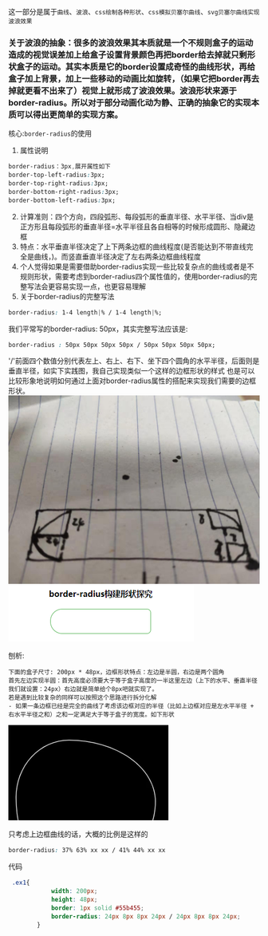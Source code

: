 <!--
 * @Description: 
 * @version: 
 * @Author: 
 * @LastEditors: lxw
 * @LastEditTime: 2020-02-20 20:09:27
 -->
这一部分是属于`曲线`、`波浪`、`css绘制各种形状`、`css模拟贝塞尔曲线`、`svg贝塞尔曲线实现波浪效果`

### 关于波浪的抽象：很多的波浪效果其本质就是一个不规则盒子的运动造成的视觉误差加上给盒子设置背景颜色再把border给去掉就只剩形状盒子的运动。其实本质是它的border设置成奇怪的曲线形状，再给盒子加上背景，加上一些移动的动画比如旋转，（如果它把border再去掉就更看不出来了）视觉上就形成了波浪效果。波浪形状来源于border-radius。所以对于部分动画化动为静、正确的抽象它的实现本质可以得出更简单的实现方案。

核心:`border-radius`的使用
1. 属性说明
```css
border-radius：3px,展开属性如下
border-top-left-radius:3px;
border-top-right-radius:3px;
border-bottom-right-radius:3px;
border-bottom-left-radius:3px;
```
2. 计算准则：四个方向，四段弧形、每段弧形的垂直半径、水平半径、当div是正方形且每段弧形的垂直半径=水平半径且各自相等的时候形成圆形、隐藏边框
3. 特点：水平垂直半径决定了上下两条边框的曲线程度(是否能达到不带直线完全是曲线，)。而竖直垂直半径决定了左右两条边框曲线程度
4. 个人觉得如果是需要借助border-radius实现一些比较复杂点的曲线或者是不规则形状，需要考虑到border-radius四个属性值的，使用border-radius的完整写法会更容易实现一点，也更容易理解
5. 关于border-radius的完整写法
```css
border-radius: 1-4 length|% / 1-4 length|%;
````
我们平常写的border-radius: 50px，其实完整写法应该是:

```css
border-radius : 50px 50px 50px 50px / 50px 50px 50px 50px;

```
'/'前面四个数值分别代表左上、右上、右下、坐下四个圆角的水平半径，后面则是垂直半径，如实下实践图，我自己实现类似一个这样的边框形状的样式
也是可以比较形象地说明如何通过上面对border-radius属性的搭配来实现我们需要的边框形状。
<img src='./1.jpg'>
<img src='./1.png'>

刨析:
```
下面的盒子尺寸: 200px * 48px，边框形状特点：左边是半圆，右边是两个圆角
首先左边实现半圆：首先高度必须要大于等于盒子高度的一半这里左边（上下的水平、垂直半径我们就设置：24px）右边就是简单给个8px吧就实现了。
若是遇到比较复杂的同样可以按照这个思路进行拆分化解
- 如果一条边框已经是完全的曲线了考虑该边框对应的半径（比如上边框对应是左水平半径 + 右水平半径之和）之和一定满足大于等于盒子的宽度。如下形状
```
<img src='./2.png'>

只考虑上边框曲线的话，大概的比例是这样的
```css
border-radius: 37% 63% xx xx / 41% 44% xx xx
```


代码
```css
 .ex1{
            width: 200px;
            height: 48px;
            border: 1px solid #55b455;
            border-radius: 24px 8px 8px 24px / 24px 8px 8px 24px;
        }
````
